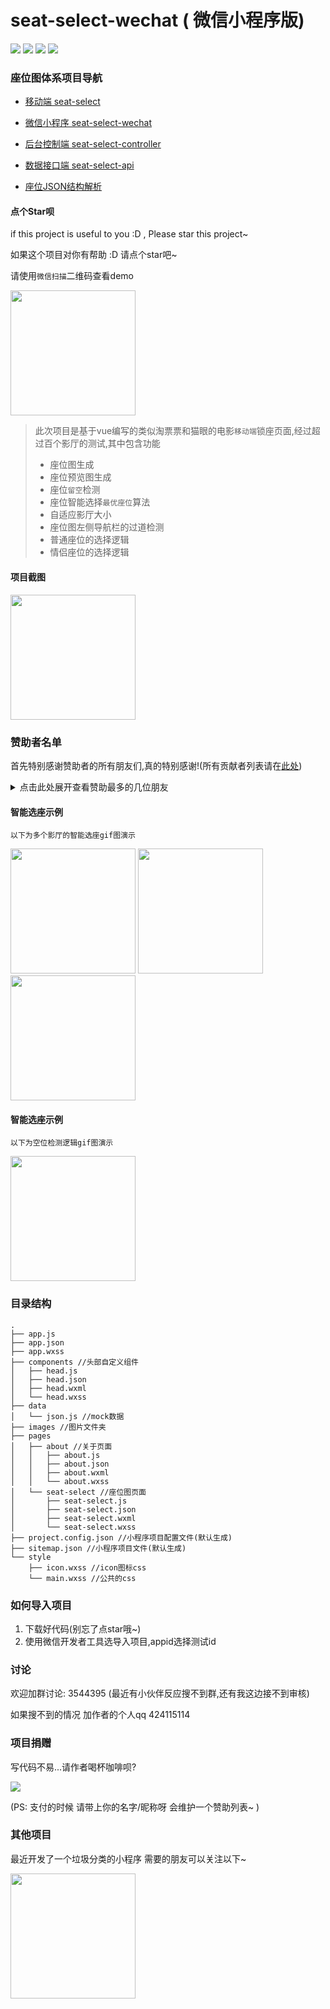 # seat-select-wechat ( 微信小程序版)


![](https://img.shields.io/github/stars/zenghao0219/seat-select-wechat.svg?style=social)
![](https://img.shields.io/github/forks/zenghao0219/seat-select-wechat.svg?style=social)
![](http://progressed.io/bar/100?title=completed)
![](https://img.shields.io/github/license/zenghao0219/seat-select-wechat.svg)

### 座位图体系项目导航

- [移动端 seat-select](https://github.com/zenghao0219/seat-select)

- [微信小程序 seat-select-wechat](https://github.com/zenghao0219/seat-select-wechat)

- [后台控制端 seat-select-controller](https://github.com/zenghao0219/seat-select-controller)

- [数据接口端 seat-select-api](https://github.com/zenghao0219/seat-select-api)

- [座位JSON结构解析](https://github.com/zenghao0219/seat-select/tree/master/public/mock)

#### 点个Star呗
if this project is useful to you :D , Please star this project~

如果这个项目对你有帮助 :D 请点个star吧~

请使用`微信扫描`二维码查看demo

<img src="https://github.com/zenghao0219/files-store/blob/master/seats/gh_29060d58fbac_430.jpg?raw=true" width="200" hegiht="300"/>

> 此次项目是基于vue编写的类似淘票票和猫眼的电影`移动端`锁座页面,经过超过百个影厅的测试,其中包含功能
>
> - 座位图生成
> - 座位预览图生成
> - 座位`留空`检测
> - 座位智能选择`最优座位`算法
> - 自适应影厅大小
> - 座位图左侧导航栏的过道检测
> - 普通座位的选择逻辑
> - 情侣座位的选择逻辑
#### 项目截图

<img src="https://github.com/zenghao0219/files-store/blob/master/seats/QQ20190802-141103@2x.png?raw=true" width="200" hegiht="300"/>


### 赞助者名单
首先特别感谢赞助者的所有朋友们,真的特别感谢!(所有贡献者列表请在[此处](https://github.com/zenghao0219/contributors))
<details>
<summary>点击此处展开查看赞助最多的几位朋友</summary>

1. [*磊 (KaelLuo) (¥6.66)](http://github.com/KaelLuo)
2. *磊 (涅槃) (¥100)
3. *升平 (¥8.88)
4. 随影sky (¥66.6)
</details>

#### 智能选座示例
```
以下为多个影厅的智能选座gif图演示
```
<img src="https://github.com/zenghao0219/files-store/blob/master/seats/soogif1.gif?raw=true" width="200" hegiht="300"/>

<img src="https://github.com/zenghao0219/files-store/blob/master/seats/soogif2.gif?raw=true" width="200" hegiht="300"/>

<img src="https://github.com/zenghao0219/files-store/blob/master/seats/soogif3.gif?raw=true" width="200" hegiht="300"/>

#### 智能选座示例
```
以下为空位检测逻辑gif图演示
```
<img src="https://github.com/zenghao0219/files-store/blob/master/seats/soogif4.gif?raw=true" width="200" hegiht="300"/>

### 目录结构
```
.
├── app.js
├── app.json
├── app.wxss 
├── components //头部自定义组件
│   ├── head.js
│   ├── head.json
│   ├── head.wxml
│   └── head.wxss
├── data
│   └── json.js //mock数据
├── images //图片文件夹
├── pages
│   ├── about //关于页面
│   │   ├── about.js
│   │   ├── about.json
│   │   ├── about.wxml
│   │   └── about.wxss
│   └── seat-select //座位图页面
│       ├── seat-select.js
│       ├── seat-select.json
│       ├── seat-select.wxml
│       └── seat-select.wxss
├── project.config.json //小程序项目配置文件(默认生成)
├── sitemap.json //小程序项目文件(默认生成)
└── style
    ├── icon.wxss //icon图标css
    └── main.wxss //公共的css
```
### 如何导入项目

1. 下载好代码(别忘了点star哦~)
2. 使用微信开发者工具选导入项目,appid选择测试id

### 讨论

欢迎加群讨论: 3544395 (最近有小伙伴反应搜不到群,还有我这边接不到审核)

如果搜不到的情况 加作者的个人qq 424115114

### 项目捐赠
写代码不易...请作者喝杯咖啡呗?

![](https://github.com/zenghao0219/files-store/blob/master/pay.jpeg?raw=true)

(PS: 支付的时候 请带上你的名字/昵称呀 会维护一个赞助列表~ )

### 其他项目

最近开发了一个垃圾分类的小程序 需要的朋友可以关注以下~

<img src="https://i.postimg.cc/9fgDX670/gh-15fa1fdd771b-1280.jpg" width="200" hegiht="300"/>
